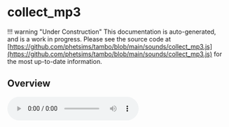 # collect_mp3

!!! warning "Under Construction"
    This documentation is auto-generated, and is a work in progress. Please see the source code at
    [https://github.com/phetsims/tambo/blob/main/sounds/collect_mp3.js](https://github.com/phetsims/tambo/blob/main/sounds/collect_mp3.js) for the most up-to-date information.

## Overview


<audio controls id="doc-audio">
<script type="module">
import { collect_mp3 } from '/lib/scenerystack.esm.min.js';
import { audioBufferToURL } from '/js/audioBufferToURL.js';

collect_mp3.audioBufferProperty.lazyLink( async audioBuffer => {
  document.querySelector( '#doc-audio' ).src = await audioBufferToURL( audioBuffer );
} );
</script>



## Source Code

See the source for [collect_mp3.js](https://github.com/phetsims/tambo/blob/main/sounds/collect_mp3.js) in the [tambo](https://github.com/phetsims/tambo) repository.
